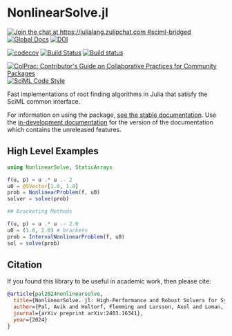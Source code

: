 # NonlinearSolve.jl

[![Join the chat at https://julialang.zulipchat.com #sciml-bridged](https://img.shields.io/static/v1?label=Zulip&message=chat&color=9558b2&labelColor=389826)](https://julialang.zulipchat.com/#narrow/stream/279055-sciml-bridged)
[![Global Docs](https://img.shields.io/badge/docs-SciML-blue.svg)](https://docs.sciml.ai/NonlinearSolve/stable/)
[![DOI](https://zenodo.org/badge/DOI/10.5281/zenodo.10397607.svg)](https://doi.org/10.5281/zenodo.10397607)

[![codecov](https://codecov.io/gh/SciML/NonlinearSolve.jl/branch/master/graph/badge.svg)](https://codecov.io/gh/SciML/NonlinearSolve.jl)
[![Build Status](https://github.com/SciML/NonlinearSolve.jl/workflows/CI/badge.svg)](https://github.com/SciML/NonlinearSolve.jl/actions?query=workflow%3ACI)
[![Build status](https://badge.buildkite.com/413dc8df7d555cc14c262aba066503a9e7a42023f9cfb75a55.svg?branch=master)](https://buildkite.com/julialang/nonlinearsolve-dot-jl)

[![ColPrac: Contributor's Guide on Collaborative Practices for Community Packages](https://img.shields.io/badge/ColPrac-Contributor%27s%20Guide-blueviolet)](https://github.com/SciML/ColPrac)
[![SciML Code Style](https://img.shields.io/static/v1?label=code%20style&message=SciML&color=9558b2&labelColor=389826)](https://github.com/SciML/SciMLStyle)

Fast implementations of root finding algorithms in Julia that satisfy the SciML common interface.

For information on using the package,
[see the stable documentation](https://docs.sciml.ai/NonlinearSolve/stable/). Use the
[in-development documentation](https://docs.sciml.ai/NonlinearSolve/dev/) for the version of
the documentation which contains the unreleased features.

## High Level Examples

```julia
using NonlinearSolve, StaticArrays

f(u, p) = u .* u .- 2
u0 = @SVector[1.0, 1.0]
prob = NonlinearProblem(f, u0)
solver = solve(prob)

## Bracketing Methods

f(u, p) = u .* u .- 2.0
u0 = (1.0, 2.0) # brackets
prob = IntervalNonlinearProblem(f, u0)
sol = solve(prob)
```

## Citation

If you found this library to be useful in academic work, then please cite:

```bibtex
@article{pal2024nonlinearsolve,
  title={NonlinearSolve. jl: High-Performance and Robust Solvers for Systems of Nonlinear Equations in Julia},
  author={Pal, Avik and Holtorf, Flemming and Larsson, Axel and Loman, Torkel and Schaefer, Frank and Qu, Qingyu and Edelman, Alan and Rackauckas, Chris},
  journal={arXiv preprint arXiv:2403.16341},
  year={2024}
}
```
